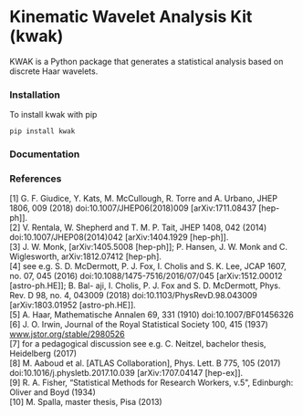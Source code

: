 # Kinematic Wavelet Analysis Kit (kwak)

KWAK is a Python package that generates a statistical analysis based on discrete Haar wavelets. 

### Installation
To install kwak with pip

    pip install kwak

### Documentation 



### References
[1] G. F. Giudice, Y. Kats, M. McCullough, R. Torre and A. Urbano, JHEP 1806, 009 (2018) doi:10.1007/JHEP06(2018)009 [arXiv:1711.08437 [hep-ph]].   
[2] V. Rentala, W. Shepherd and T. M. P. Tait, JHEP 1408, 042 (2014) doi:10.1007/JHEP08(2014)042 [arXiv:1404.1929 [hep-ph]].   
[3] J. W. Monk, [arXiv:1405.5008 [hep-ph]]; P. Hansen, J. W. Monk and C. Wiglesworth, arXiv:1812.07412 [hep-ph].   
[4] see e.g. S. D. McDermott, P. J. Fox, I. Cholis and S. K. Lee, JCAP 1607, no. 07, 045 (2016) doi:10.1088/1475-7516/2016/07/045 [arXiv:1512.00012 [astro-ph.HE]]; B. Bal- aji, I. Cholis, P. J. Fox and S. D. McDermott, Phys. Rev. D 98, no. 4, 043009 (2018) doi:10.1103/PhysRevD.98.043009 [arXiv:1803.01952 [astro-ph.HE]].   
[5] A. Haar, Mathematische Annalen 69, 331 (1910) doi:10.1007/BF01456326   
[6] J. O. Irwin, Journal of the Royal Statistical Society 100, 415 (1937) www.jstor.org/stable/2980526   
[7] for a pedagogical discussion see e.g. C. Neitzel, bachelor thesis, Heidelberg (2017)   
[8] M. Aaboud et al. [ATLAS Collaboration], Phys. Lett. B 775, 105 (2017)   
doi:10.1016/j.physletb.2017.10.039 [arXiv:1707.04147 [hep-ex]].   
[9] R. A. Fisher, “Statistical Methods for Research Workers, v.5", Edinburgh: Oliver and Boyd (1934)   
[10] M. Spalla, master thesis, Pisa (2013)   

